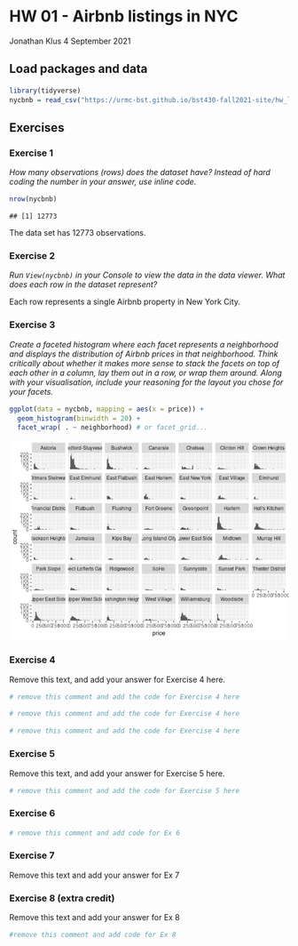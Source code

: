 HW 01 - Airbnb listings in NYC
================
Jonathan Klus
4 September 2021

## Load packages and data

``` r
library(tidyverse)
nycbnb = read_csv("https://urmc-bst.github.io/bst430-fall2021-site/hw_lab_instruction/hw-01-airbnb/data/nylistings.csv")
```

## Exercises

### Exercise 1

*How many observations (rows) does the dataset have? Instead of hard
coding the number in your answer, use inline code.*

``` r
nrow(nycbnb)
```

    ## [1] 12773

The data set has 12773 observations.

### Exercise 2

*Run `View(nycbnb)` in your Console to view the data in the data viewer.
What does each row in the dataset represent?*

Each row represents a single Airbnb property in New York City.

### Exercise 3

*Create a faceted histogram where each facet represents a neighborhood
and displays the distribution of Airbnb prices in that neighborhood.
Think critically about whether it makes more sense to stack the facets
on top of each other in a column, lay them out in a row, or wrap them
around. Along with your visualisation, include your reasoning for the
layout you chose for your facets.*

``` r
ggplot(data = nycbnb, mapping = aes(x = price)) +
  geom_histogram(binwidth = 20) +
  facet_wrap( . ~ neighborhood) # or facet_grid...
```

![](hw-01_files/figure-gfm/prices-neighbourhoods-1.png)<!-- -->

### Exercise 4

Remove this text, and add your answer for Exercise 4 here.

``` r
# remove this comment and add the code for Exercise 4 here
```

``` r
# remove this comment and add the code for Exercise 4 here
```

``` r
# remove this comment and add the code for Exercise 4 here
```

### Exercise 5

Remove this text, and add your answer for Exercise 5 here.

``` r
# remove this comment and add the code for Exercise 5 here
```

### Exercise 6

``` r
# remove this comment and add code for Ex 6
```

### Exercise 7

Remove this text and add your answer for Ex 7

### Exercise 8 (**extra credit**)

Remove this text and add your answer for Ex 8

``` r
#remove this comment and add code for Ex 8
```

